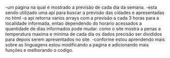 -um pagina na qual é mostrado a previsão de cada dia da semana.
-esta sendo utilizado uma api para buscar a previsão das cidades e apresentadas no html
-a api retorna varios arrays com a previsão a cada 3 horas para a localidade informada, entao dependendo do horario acessados a quantidade de dias informados pode mudar. como o site mostra a penas a temperatura maxima e minima de cada dia os dados precisão ser divididos para depois serem apresentados no site.
-conforme estou aprendendo mais sobre as linguagens estou modificando a pagina e adicionando mais funções e melhorando o codigo.